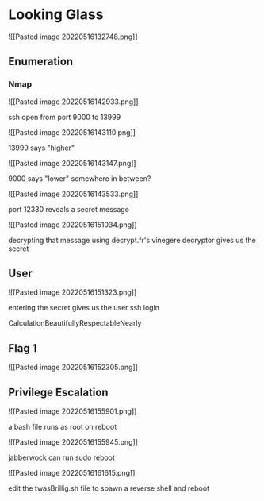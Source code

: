 # Looking Glass

![[Pasted image 20220516132748.png]]

## Enumeration

### Nmap

![[Pasted image 20220516142933.png]]

ssh open from port 9000 to 13999

![[Pasted image 20220516143110.png]]

13999 says "higher"

![[Pasted image 20220516143147.png]]

9000 says "lower"
somewhere in between?

![[Pasted image 20220516143533.png]]

port 12330 reveals a secret message

![[Pasted image 20220516151034.png]]

decrypting that message using decrypt.fr's vinegere decryptor gives us the secret

## User
![[Pasted image 20220516151323.png]]

entering the secret gives us the user ssh login

CalculationBeautifullyRespectableNearly

## Flag 1

![[Pasted image 20220516152305.png]]


## Privilege Escalation

![[Pasted image 20220516155901.png]]

a bash file runs as root on reboot

![[Pasted image 20220516155945.png]]

jabberwock can run sudo reboot

![[Pasted image 20220516161615.png]]

edit the twasBrillig.sh file to spawn a reverse shell and reboot



